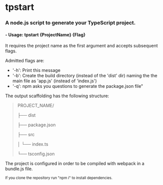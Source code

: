# tpstart
### A node.js script to generate your TypeScript project.

#### - Usage: tpstart {ProjectName} {Flag}

It requires the project name as the first argument and accepts subsequent flags.

Admitted flags are:
* '-h': Print this message
* '-b': Create the build directory (instead of the 'dist' dir) naming the the main file as 'app.js' (instead of 'index.js')
* '-q': npm asks you questions to generate the package.json file"

The output scaffolding has the following structure:

>PROJECT_NAME/
>
>├── dist
>
>├── package.json
>
>├── src
>
>│   └── index.ts
>
>└── tsconfig.json

The project is configured in order to be compiled with webpack in a bundle.js file.
  
<sub>
  If you clone the repository run "npm i" to install dependencies.
</sub>
